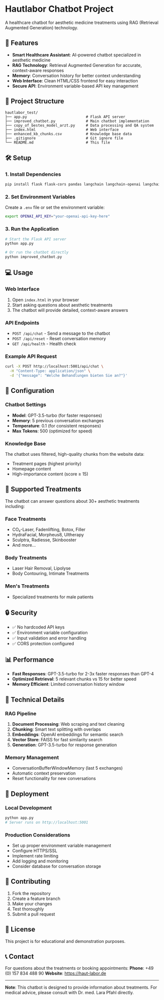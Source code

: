 # Hautlabor Chatbot Project

A healthcare chatbot for aesthetic medicine treatments using RAG (Retrieval Augmented Generation) technology.

## 🚀 Features

- **Smart Healthcare Assistant**: AI-powered chatbot specialized in aesthetic medicine
- **RAG Technology**: Retrieval Augmented Generation for accurate, context-aware responses
- **Memory**: Conversation history for better context understanding
- **Web Interface**: Clean HTML/CSS frontend for easy interaction
- **Secure API**: Environment variable-based API key management

## 📁 Project Structure

```
hautlabor_test/
├── app.py                           # Flask API server
├── improved_chatbot.py              # Main chatbot implementation
├── copy_of_bestes_model_arzt.py     # Data processing and QA system
├── index.html                       # Web interface
├── enhanced_kb_chunks.csv           # Knowledge base data
├── .gitignore                       # Git ignore file
└── README.md                        # This file
```

## 🛠️ Setup

### 1. Install Dependencies

```bash
pip install flask flask-cors pandas langchain langchain-openai langchain-community faiss-cpu beautifulsoup4 requests
```

### 2. Set Environment Variables

Create a `.env` file or set the environment variable:

```bash
export OPENAI_API_KEY="your-openai-api-key-here"
```

### 3. Run the Application

```bash
# Start the Flask API server
python app.py

# Or run the chatbot directly
python improved_chatbot.py
```

## 💻 Usage

### Web Interface
1. Open `index.html` in your browser
2. Start asking questions about aesthetic treatments
3. The chatbot will provide detailed, context-aware answers

### API Endpoints
- `POST /api/chat` - Send a message to the chatbot
- `POST /api/reset` - Reset conversation memory
- `GET /api/health` - Health check

### Example API Request
```bash
curl -X POST http://localhost:5001/api/chat \
  -H "Content-Type: application/json" \
  -d '{"message": "Welche Behandlungen bieten Sie an?"}'
```

## 🔧 Configuration

### Chatbot Settings
- **Model**: GPT-3.5-turbo (for faster responses)
- **Memory**: 5 previous conversation exchanges
- **Temperature**: 0.1 (for consistent responses)
- **Max Tokens**: 500 (optimized for speed)

### Knowledge Base
The chatbot uses filtered, high-quality chunks from the website data:
- Treatment pages (highest priority)
- Homepage content
- High-importance content (score ≥ 15)

## 🏥 Supported Treatments

The chatbot can answer questions about 30+ aesthetic treatments including:

### Face Treatments
- CO₂-Laser, Fadenlifting, Botox, Filler
- HydraFacial, Morpheus8, Ultherapy
- Sculptra, Radiesse, Skinbooster
- And more...

### Body Treatments
- Laser Hair Removal, Lipolyse
- Body Contouring, Intimate Treatments

### Men's Treatments
- Specialized treatments for male patients

## 🔒 Security

- ✅ No hardcoded API keys
- ✅ Environment variable configuration
- ✅ Input validation and error handling
- ✅ CORS protection configured

## 📊 Performance

- **Fast Responses**: GPT-3.5-turbo for 2-3x faster responses than GPT-4
- **Optimized Retrieval**: 5 relevant chunks vs 15 for better speed
- **Memory Efficient**: Limited conversation history window

## 🧠 Technical Details

### RAG Pipeline
1. **Document Processing**: Web scraping and text cleaning
2. **Chunking**: Smart text splitting with overlaps
3. **Embeddings**: OpenAI embeddings for semantic search
4. **Vector Store**: FAISS for fast similarity search
5. **Generation**: GPT-3.5-turbo for response generation

### Memory Management
- ConversationBufferWindowMemory (last 5 exchanges)
- Automatic context preservation
- Reset functionality for new conversations

## 🚀 Deployment

### Local Development
```bash
python app.py
# Server runs on http://localhost:5001
```

### Production Considerations
- Set up proper environment variable management
- Configure HTTPS/SSL
- Implement rate limiting
- Add logging and monitoring
- Consider database for conversation storage

## 🤝 Contributing

1. Fork the repository
2. Create a feature branch
3. Make your changes
4. Test thoroughly
5. Submit a pull request

## 📄 License

This project is for educational and demonstration purposes.

## 📞 Contact

For questions about the treatments or booking appointments:
**Phone**: +49 (0) 157 834 488 90
**Website**: https://haut-labor.de

---

**Note**: This chatbot is designed to provide information about treatments. For medical advice, please consult with Dr. med. Lara Pfahl directly.
